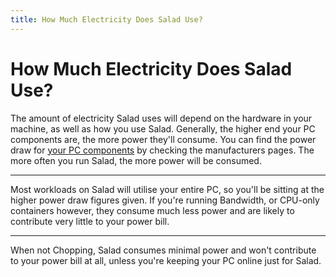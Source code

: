 ```yaml
---
title: How Much Electricity Does Salad Use?
---
```


# How Much Electricity Does Salad Use?

The amount of electricity Salad uses will depend on the hardware in your machine, as well as how you use Salad. Generally, the higher end your PC components are, the more power they'll consume. You can find the power draw for [your PC components](https://support.salad.com/article/118-how-to-find-your-gpu-or-cpu) by checking the manufacturers pages. The more often you run Salad, the more power will be consumed.

* * *

Most workloads on Salad will utilise your entire PC, so you'll be sitting at the higher power draw figures given. If you're running Bandwidth, or CPU-only containers however, they consume much less power and are likely to contribute very little to your power bill.

* * *

When not Chopping, Salad consumes minimal power and won't contribute to your power bill at all, unless you're keeping your PC online just for Salad.
